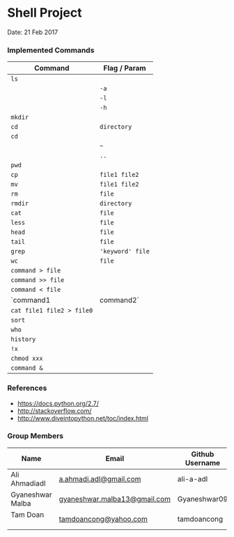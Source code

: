 
Shell Project
=============
Date: 21 Feb 2017


###  Implemented Commands

| Command	     | Flag / Param      |
|----------------|------------|
| `ls	`        |            |
|                |    `-a`	  |
|                |    `-l`	  |
|                |    `-h`	  |
| `mkdir`	     |             |
| `cd`           |  `directory` |
| `cd`	         |             |
|                |   `~	`      |
| 	             |   `..`      | 
| `pwd`	         |             |
| `cp `            | `file1 file2`    |
| `mv`             | `file1 file2`    |
| `rm`             | `file`           |
| `rmdir`             | `directory`  |
| `cat`             | `file` |
| `less`             | `file` |
| `head`             | `file` |
| `tail`             | `file` |
| `grep`             | `'keyword' file` |
| `wc`             | `file` |
| `command > file`           |
| `command >> file`          |
| `command < file`           |
| `command1 | command2`      |
| `cat file1 file2 > file0`  |
| `sort`                     |
| `who`                      |
| `history`           |
| `!x`                |
| `chmod xxx`         |
| `command &` |

### References
- https://docs.python.org/2.7/
- http://stackoverflow.com/
- http://www.diveintopython.net/toc/index.html


### Group Members

| Name     | Email   | Github Username |
|----------|---------|-----------------|
| Ali Ahmadiadl   | a.ahmadi.adl@gmail.com | ali-a-adl  |
|Gyaneshwar Malba       | gyaneshwar.malba13@gmail.com  | Gyaneshwar09  |
|Tam Doan       | tamdoancong@yahoo.com | tamdoancong  |


